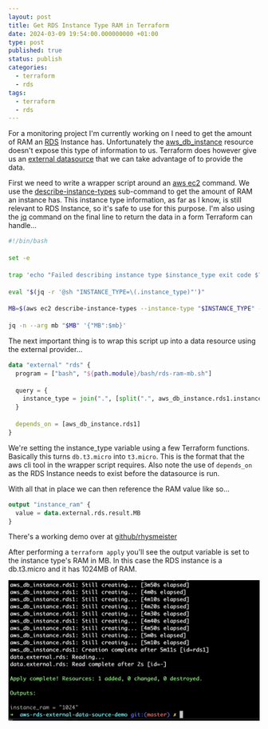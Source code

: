 ```yaml
---
layout: post
title: Get RDS Instance Type RAM in Terraform
date: 2024-03-09 19:54:00.000000000 +01:00
type: post
published: true
status: publish
categories:
  - terraform
  - rds
tags:
  - terraform
  - rds
---
```

For a monitoring project I'm currently working on I need to get the amount of RAM an [RDS](https://aws.amazon.com/rds/) Instance has. Unfortunately the [aws_db_instance](https://registry.terraform.io/providers/hashicorp/aws/latest/docs/resources/db_instance) resource doesn't expose this type of information to us. Terraform does however give us an [external datasource](https://registry.terraform.io/providers/hashicorp/external/latest/docs/data-sources/external) that we can take advantage of to provide the data.

First we need to write a wrapper script around an [aws ec2](https://awscli.amazonaws.com/v2/documentation/api/latest/reference/ec2/index.html) command. We use the [describe-instance-types](https://awscli.amazonaws.com/v2/documentation/api/latest/reference/ec2/describe-instance-types.html) sub-command to get the amount of RAM an instance has. This instance type information, as far as I know, is still relevant to RDS Instance, so it's safe to use for this purpose. I'm also using the [jq](https://github.com/jqlang/jq) command on the final line to return the data in a form Terraform can handle...

```bash
#!/bin/bash

set -e

trap 'echo "Failed describing instance type $instance_type exit code $?"' ERR

eval "$(jq -r '@sh "INSTANCE_TYPE=\(.instance_type)"')"

MB=$(aws ec2 describe-instance-types --instance-type "$INSTANCE_TYPE" --query "InstanceTypes[0].MemoryInfo.SizeInMiB")

jq -n --arg mb "$MB" '{"MB":$mb}'
```

The next important thing is to wrap this script up into a data resource using the external provider...

```terraform
data "external" "rds" {
  program = ["bash", "${path.module}/bash/rds-ram-mb.sh"]

  query = {
    instance_type = join(".", [split(".", aws_db_instance.rds1.instance_class)[1], split(".", aws_db_instance.rds1.instance_class)[2]])
  }

  depends_on = [aws_db_instance.rds1]
}
````

We're setting the instance_type variable using a few Terraform functions. Basically this turns `db.t3.micro` into `t3.micro`. This is the format that the aws cli tool in the wrapper script requires. Also note the use of `depends_on` as the RDS Instance needs to exist before the datasource is run.

With all that in place we can then reference the RAM value like so...

```terraform
output "instance_ram" {
  value = data.external.rds.result.MB
}
```

There's a working demo over at [github/rhysmeister](https://github.com/rhysmeister/aws-rds-external-data-source-demo)

After performing a `terraform apply` you'll see the output variable is set to the instance type's RAM in MB. In this case the RDS instance is a db.t3.micro and it has 1024MB of RAM.

![Terraform RDS Instance RAM Output](assets/2024/03/terraform-rds-ram-output.png)
